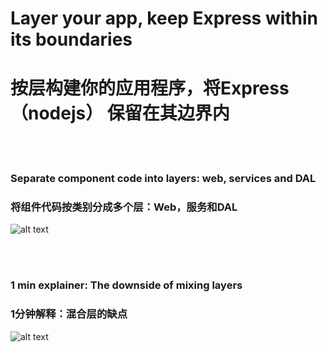 # Layer your app, keep Express within its boundaries
# 按层构建你的应用程序，将Express **（nodejs）** 保留在其边界内

<br/><br/>
 
 ### Separate component code into layers: web, services and DAL
 ### 将组件代码按类别分成多个层：Web，服务和DAL
![alt text](https://github.com/i0natan/nodebestpractices/blob/master/assets/images/structurebycomponents.PNG "Separate component code into layers")

 <br/><br/> 

### 1 min explainer: The downside of mixing layers
### 1分钟解释：混合层的缺点
![alt text](https://github.com/i0natan/nodebestpractices/blob/master/assets/images/keepexpressinweb.gif "The downside of mixing layers")
